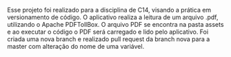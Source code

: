 Esse projeto foi realizado para a disciplina de C14, visando a prática em versionamento de código.
O aplicativo realiza a leitura de um arquivo .pdf, utilizando o Apache PDFTollBox. O arquivo PDF se encontra na pasta assets e ao executar o código o PDF será carregado e lido pelo aplicativo.
Foi criada uma nova branch e realizado pull request da branch nova para a master com alteração do nome de uma variável.
